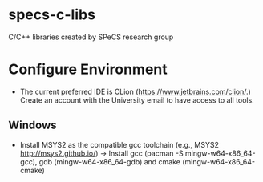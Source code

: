 # specs-c-libs
C/C++ libraries created by SPeCS research group

Configure Environment
=====================

- The current preferred IDE is CLion (https://www.jetbrains.com/clion/.) Create an account with the University email to have access to all tools.

Windows
-------

- Install MSYS2 as the compatible gcc toolchain (e.g., MSYS2 http://msys2.github.io/)
 -> Install gcc (pacman -S mingw-w64-x86_64-gcc), gdb (mingw-w64-x86_64-gdb) and cmake (mingw-w64-x86_64-cmake)
